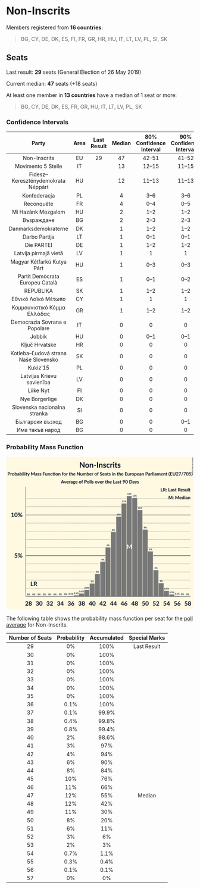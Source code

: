 # Non-Inscrits

Members registered from **16 countries**:

> BG, CY, DE, DK, ES, FI, FR, GR, HR, HU, IT, LT, LV, PL, SI, SK

## Seats

Last result: **29** seats (General Election of 26 May 2019)

Current median: **47** seats (+18 seats)

At least one member in **13 countries** have a median of 1 seat or more:

> BG, CY, DE, DK, ES, FR, GR, HU, IT, LT, LV, PL, SK

### Confidence Intervals

| Party | Area | Last Result | Median | 80% Confidence Interval | 90% Confidence Interval | 95% Confidence Interval | 99% Confidence Interval |
|:-----:|:----:|:-----------:|:------:|:-----------------------:|:-----------------------:|:-----------------------:|:-----------------------:|
| Non-Inscrits | EU | 29 | 47 | 42–51 | 41–52 | 40–53 | 38–54 |
| Movimento 5 Stelle | IT | | 13 | 12–15 | 11–15 | 11–16 | 10–16 |
| Fidesz–Kereszténydemokrata Néppárt | HU | | 12 | 11–13 | 11–13 | 10–14 | 10–14 |
| Konfederacja | PL | | 4 | 3–6 | 3–6 | 3–6 | 0–7 |
| Reconquête | FR | | 4 | 0–4 | 0–5 | 0–5 | 0–5 |
| Mi Hazánk Mozgalom | HU | | 2 | 1–2 | 1–2 | 1–2 | 1–3 |
| Възраждане | BG | | 2 | 2–3 | 2–3 | 2–3 | 2–3 |
| Danmarksdemokraterne | DK | | 1 | 1–2 | 1–2 | 1–2 | 1–2 |
| Darbo Partija | LT | | 1 | 0–1 | 0–1 | 0–1 | 0–1 |
| Die PARTEI | DE | | 1 | 1–2 | 1–2 | 1–3 | 1–3 |
| Latvija pirmajā vietā | LV | | 1 | 1 | 1 | 1 | 1 |
| Magyar Kétfarkú Kutya Párt | HU | | 1 | 0–3 | 0–3 | 0–3 | 0–3 |
| Partit Demòcrata Europeu Català | ES | | 1 | 0–1 | 0–2 | 0–2 | 0–2 |
| REPUBLIKA | SK | | 1 | 1–2 | 1–2 | 1–2 | 1–2 |
| Εθνικό Λαϊκό Μέτωπο | CY | | 1 | 1 | 1 | 1 | 1 |
| Κομμουνιστικό Κόμμα Ελλάδας | GR | | 1 | 1–2 | 1–2 | 1–2 | 1–2 |
| Democrazia Sovrana e Popolare | IT | | 0 | 0 | 0 | 0 | 0 |
| Jobbik | HU | | 0 | 0–1 | 0–1 | 0–1 | 0–1 |
| Ključ Hrvatske | HR | | 0 | 0 | 0 | 0 | 0 |
| Kotleba–Ľudová strana Naše Slovensko | SK | | 0 | 0 | 0 | 0 | 0 |
| Kukiz’15 | PL | | 0 | 0 | 0 | 0 | 0 |
| Latvijas Krievu savienība | LV | | 0 | 0 | 0 | 0 | 0 |
| Liike Nyt | FI | | 0 | 0 | 0 | 0 | 0 |
| Nye Borgerlige | DK | | 0 | 0 | 0 | 0 | 0 |
| Slovenska nacionalna stranka | SI | | 0 | 0 | 0 | 0 | 0 |
| Български възход | BG | | 0 | 0 | 0–1 | 0–1 | 0–1 |
| Има такъв народ | BG | | 0 | 0 | 0 | 0 | 0 |

### Probability Mass Function

![Graph with seats probability mass function not yet produced](average-2023-04-30-seats-pmf-non-inscrits.png "Seats Probability Mass Function")

The following table shows the probability mass function per seat for the [poll average](average-2023-04-30.html) for Non-Inscrits.

| Number of Seats | Probability | Accumulated | Special Marks |
|:---------------:|:-----------:|:-----------:|:-------------:|
| 29 | 0% | 100% | Last Result |
| 30 | 0% | 100% |  |
| 31 | 0% | 100% |  |
| 32 | 0% | 100% |  |
| 33 | 0% | 100% |  |
| 34 | 0% | 100% |  |
| 35 | 0% | 100% |  |
| 36 | 0.1% | 100% |  |
| 37 | 0.1% | 99.9% |  |
| 38 | 0.4% | 99.8% |  |
| 39 | 0.8% | 99.4% |  |
| 40 | 2% | 98.6% |  |
| 41 | 3% | 97% |  |
| 42 | 4% | 94% |  |
| 43 | 6% | 90% |  |
| 44 | 8% | 84% |  |
| 45 | 10% | 76% |  |
| 46 | 11% | 66% |  |
| 47 | 12% | 55% | Median |
| 48 | 12% | 42% |  |
| 49 | 11% | 30% |  |
| 50 | 8% | 20% |  |
| 51 | 6% | 11% |  |
| 52 | 3% | 6% |  |
| 53 | 2% | 3% |  |
| 54 | 0.7% | 1.1% |  |
| 55 | 0.3% | 0.4% |  |
| 56 | 0.1% | 0.1% |  |
| 57 | 0% | 0% |  |


